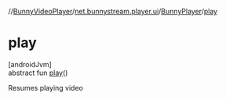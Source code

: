 //[BunnyVideoPlayer](../../../index.md)/[net.bunnystream.player.ui](../index.md)/[BunnyPlayer](index.md)/[play](play.md)

# play

[androidJvm]\
abstract fun [play](play.md)()

Resumes playing video
